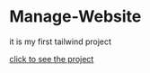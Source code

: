 # Manage-Website

<p>it is my first tailwind project</p>
<a href='https://mozanyazar.github.io/Manage-Website/'> click to see the project </a>
